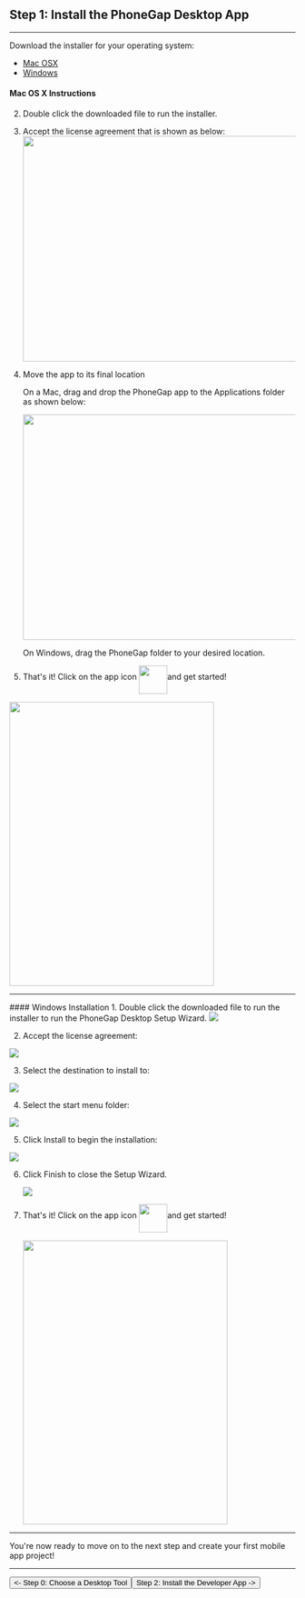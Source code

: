<link href="../css/styles.css" rel="stylesheet">
<link href="../css/bootstrap.css" rel="stylesheet">


## Step 1: Install the PhoneGap Desktop App
<hr>


Download the installer for your operating system:

- [Mac OSX](https://github.com/phonegap/phonegap-app-desktop/releases/download/0.1.3/PhoneGapDesktop.dmg)	
- [Windows](https://github.com/phonegap/phonegap-app-desktop/releases/download/0.1.3/PhoneGapSetup.exe)

#### Mac OS X Instructions
 
2. Double click the downloaded file to run the installer.
3. Accept the license agreement that is shown as below:<br>
    <img src="../images/license-agreement.jpg" width="500" height="397"/>
	
4. Move the app to its final location

	On a Mac, drag and drop the PhoneGap app to the Applications folder as shown below:

     <img src="../images/drag-to-apps-folder.jpg" width="500" height="397"/>

	On Windows, drag the PhoneGap folder to your desired location.
    
5. That's it! Click on the app icon  <img src="../images/desktop-app-icon.jpg" width="50" height="50" align="middle"/>and get started!

  <img src="../images/desktop-app-run.jpg" width="360" height="500" align="middle"/>

<hr>
#### Windows Installation
1. Double click the downloaded file to run the installer to run the PhoneGap Desktop Setup Wizard.  
<img src="../images/win-desktop1.png"/>
    
2. Accept the license agreement:

  <img src="../images/win-desktop2.jpg"/>

3. Select the destination to install to:
 
  <img src="../images/win-desktop3.jpg"/>

4. Select the start menu folder:
  
  <img src="../images/win-desktop4.jpg"/>

5. Click Install to begin the installation:
  
  <img src="../images/win-desktop5.jpg"/>

6. Click Finish to close the Setup Wizard. 
 
   <img src="../images/win-desktop6.jpg"/>

7. That's it! Click on the app icon  <img src="../images/desktop-app-icon.jpg" width="50" height="50" align="middle"/>and get started!
  
   <img src="../images/desktop-app-run.jpg" width="360" height="500" align="middle"/>


<hr>
You're now ready to move on to the next step and create your first mobile app project!
<hr>
<a href="install-guide.html"><button class="btn-prev"><- Step 0: Choose a Desktop Tool</button></a><a href="developer-install.html"><button class="btn-next">Step 2: Install the Developer App -></button></a>